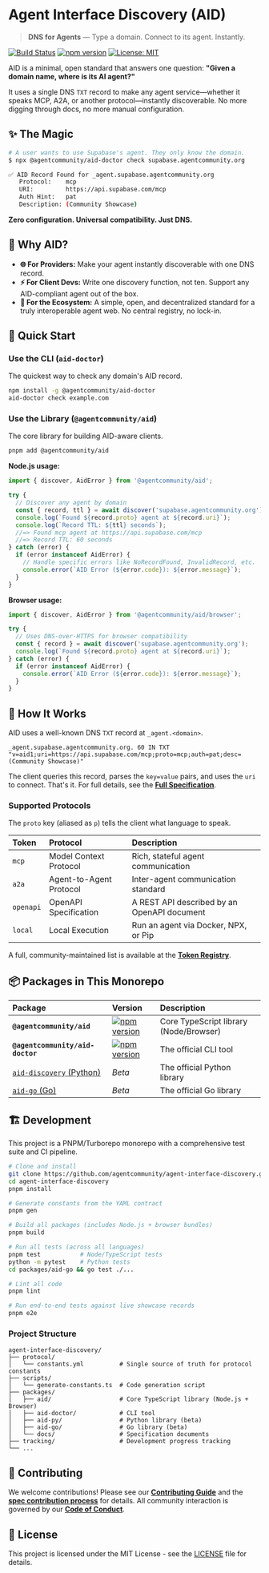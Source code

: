 # Agent Interface Discovery (AID)

> **DNS for Agents** — Type a domain. Connect to its agent. Instantly.

[![Build Status](https://github.com/agent-community/agent-interface-discovery/actions/workflows/ci.yml/badge.svg)](https://github.com/agent-community/agent-interface-discovery/actions)
[![npm version](https://img.shields.io/npm/v/@agentcommunity/aid.svg)](https://www.npmjs.com/package/@agentcommunity/aid)
[![License: MIT](https://img.shields.io/badge/License-MIT-yellow.svg)](https://opensource.org/licenses/MIT)

AID is a minimal, open standard that answers one question: **"Given a domain name, where is its AI agent?"**

It uses a single DNS `TXT` record to make any agent service—whether it speaks MCP, A2A, or another protocol—instantly discoverable. No more digging through docs, no more manual configuration.

## ✨ The Magic

```bash
# A user wants to use Supabase's agent. They only know the domain.
$ npx @agentcommunity/aid-doctor check supabase.agentcommunity.org

✅ AID Record Found for _agent.supabase.agentcommunity.org
   Protocol:    mcp
   URI:         https://api.supabase.com/mcp
   Auth Hint:   pat
   Description: (Community Showcase)
```

**Zero configuration. Universal compatibility. Just DNS.**

## 🎯 Why AID?

- **🌐 For Providers:** Make your agent instantly discoverable with one DNS record.
- **⚡ For Client Devs:** Write one discovery function, not ten. Support any AID-compliant agent out of the box.
- **🤝 For the Ecosystem:** A simple, open, and decentralized standard for a truly interoperable agent web. No central registry, no lock-in.

## 🚀 Quick Start

### Use the CLI (`aid-doctor`)

The quickest way to check any domain's AID record.

```bash
npm install -g @agentcommunity/aid-doctor
aid-doctor check example.com
```

### Use the Library (`@agentcommunity/aid`)

The core library for building AID-aware clients.

```bash
pnpm add @agentcommunity/aid
```

**Node.js usage:**

```typescript
import { discover, AidError } from '@agentcommunity/aid';

try {
  // Discover any agent by domain
  const { record, ttl } = await discover('supabase.agentcommunity.org');
  console.log(`Found ${record.proto} agent at ${record.uri}`);
  console.log(`Record TTL: ${ttl} seconds`);
  //=> Found mcp agent at https://api.supabase.com/mcp
  //=> Record TTL: 60 seconds
} catch (error) {
  if (error instanceof AidError) {
    // Handle specific errors like NoRecordFound, InvalidRecord, etc.
    console.error(`AID Error (${error.code}): ${error.message}`);
  }
}
```

**Browser usage:**

```typescript
import { discover, AidError } from '@agentcommunity/aid/browser';

try {
  // Uses DNS-over-HTTPS for browser compatibility
  const { record } = await discover('supabase.agentcommunity.org');
  console.log(`Found ${record.proto} agent at ${record.uri}`);
} catch (error) {
  if (error instanceof AidError) {
    console.error(`AID Error (${error.code}): ${error.message}`);
  }
}
```

## 📖 How It Works

AID uses a well-known DNS `TXT` record at `_agent.<domain>`.

```dns
_agent.supabase.agentcommunity.org. 60 IN TXT "v=aid1;uri=https://api.supabase.com/mcp;proto=mcp;auth=pat;desc=(Community Showcase)"
```

The client queries this record, parses the `key=value` pairs, and uses the `uri` to connect. That's it. For full details, see the [**Full Specification**](./packages/docs/specification.md).

### Supported Protocols

The `proto` key (aliased as `p`) tells the client what language to speak.

| Token     | Protocol                | Description                                 |
| :-------- | :---------------------- | :------------------------------------------ |
| `mcp`     | Model Context Protocol  | Rich, stateful agent communication          |
| `a2a`     | Agent-to-Agent Protocol | Inter-agent communication standard          |
| `openapi` | OpenAPI Specification   | A REST API described by an OpenAPI document |
| `local`   | Local Execution         | Run an agent via Docker, NPX, or Pip        |

A full, community-maintained list is available at the [**Token Registry**](https://github.com/agentcommunity/aid-tokens).

## 📦 Packages in This Monorepo

| Package                                        | Version                                                                                                                                 | Description                            |
| :--------------------------------------------- | :-------------------------------------------------------------------------------------------------------------------------------------- | :------------------------------------- |
| **`@agentcommunity/aid`**                      | [![npm version](https://img.shields.io/npm/v/@agentcommunity/aid.svg)](https://www.npmjs.com/package/@agentcommunity/aid)               | Core TypeScript library (Node/Browser) |
| **`@agentcommunity/aid-doctor`**               | [![npm version](https://img.shields.io/npm/v/@agentcommunity/aid-doctor.svg)](https://www.npmjs.com/package/@agentcommunity/aid-doctor) | The official CLI tool                  |
| [`aid-discovery` (Python)](./packages/aid-py/) | _Beta_                                                                                                                                  | The official Python library            |
| [`aid-go` (Go)](./packages/aid-go/)            | _Beta_                                                                                                                                  | The official Go library                |

## 🏗️ Development

This project is a PNPM/Turborepo monorepo with a comprehensive test suite and CI pipeline.

```bash
# Clone and install
git clone https://github.com/agentcommunity/agent-interface-discovery.git
cd agent-interface-discovery
pnpm install

# Generate constants from the YAML contract
pnpm gen

# Build all packages (includes Node.js + browser bundles)
pnpm build

# Run all tests (across all languages)
pnpm test           # Node/TypeScript tests
python -m pytest    # Python tests
cd packages/aid-go && go test ./...

# Lint all code
pnpm lint

# Run end-to-end tests against live showcase records
pnpm e2e
```

### Project Structure

```
agent-interface-discovery/
├── protocol/
│   └── constants.yml          # Single source of truth for protocol constants
├── scripts/
│   └── generate-constants.ts  # Code generation script
├── packages/
│   ├── aid/                   # Core TypeScript library (Node.js + Browser)
│   ├── aid-doctor/            # CLI tool
│   ├── aid-py/                # Python library (beta)
│   ├── aid-go/                # Go library (beta)
│   └── docs/                  # Specification documents
├── tracking/                  # Development progress tracking
└── ...
```

## 🤝 Contributing

We welcome contributions! Please see our **[Contributing Guide](./CONTRIBUTING.md)** and the **[spec contribution process](./docs/CONTRIBUTING-spec.md)** for details. All community interaction is governed by our **[Code of Conduct](./CODE_OF_CONDUCT.md)**.

## 📄 License

This project is licensed under the MIT License - see the [LICENSE](./LICENSE) file for details.
